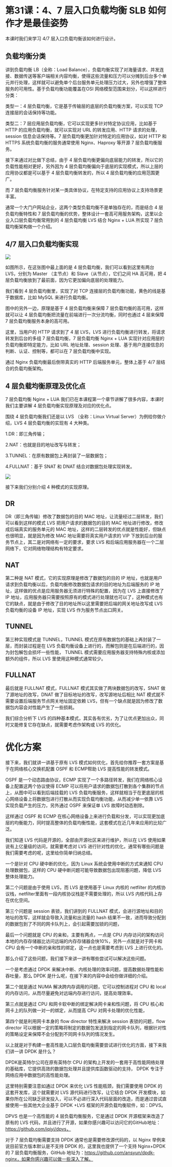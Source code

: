 # 第31课：4、7 层入口负载均衡 SLB 如何作才是最佳姿势

本课时我们来学习 4/7 层入口负载均衡该如何进行设计。

## 负载均衡分类
讲到负载均衡 LB（全称：Load Balance），负载均衡实现了对海量请求、并发连接、数据传送等客户端相关内容均衡，使得这些流量和压力可以分摊到后台多个单元并行处理，这样就可以避免单个后台服务单元处理压力过大，另外也增强了整体服务的可用性。基于负载均衡功能覆盖在OSI 网络模型范围来划分，可以这样进行分类：

类型一：4 层负载均衡，它是基于传输层的底层的负载均衡方案，可以实现 TCP 连接层的会话保持等功能。

类型二：7 层应用层负载均衡，它可以实现更多针对特定协议应用，比如基于 HTTP 的应用负载均衡，就可以实现对 URL 的转发应用、HTTP 请求的处理，session 信息会话保持等。7 层负载均衡更加针对特定的应用协议，如对 HTTP 和 HTTPS 系统负载均衡的服务通常使用 Nginx、Haproxy 等开源 7 层负载均衡服务。

接下来通过对比做下总结，由于 4 层负载均衡更偏向底层能力的转发，所以它的负载性能相对更好，另外因为 4 层负载均衡偏向于底层的实现模式，所以上层的应用协议都是可以基于 4 层负载均衡转发的，所以 4 层负载均衡的应用范围更广。

而 7 层负载均衡服务针对某一类具体协议，在特定支持的应用协议上支持场景更丰富。

通常一个大门户网站企业，这两个类型负载均衡不是单独存在的，而是结合 4 层负载均衡特性和 7 层负载均衡的优势，整体设计一套高可用服务架构，这里以企业入口层负载均衡常用到的 4 层负载均衡 LVS 结合 Nginx + LUA 所实现 7 层负载均衡架构做一个介绍。

## 4/7 层入口负载均衡实现
![](/static/image/Ciqc1F7og5SAHDTIAAFdGy6d7gs623.png)

如图所示，在这张图中最上面的是 4 层负载均衡，我们可以看到这里有两台 LVS，分别为 Master （主节点）和 Slave（从节点），它们之间 HA 高可用，把 4 层负载均衡放到了最前面，因为它更加偏向底层的处理能力。

我们看到 4 层负载均衡里，实现了对 TCP 连接层的负载均衡功能，黄色的线是基于数据库，比如 MySQL 来进行负载均衡。

图中的另外一边，原理是基于 4 层负载均衡来保障 7 层负载均衡的高可用，这样就可以让 4 层负载均衡把流量在前端进行一次分流均衡，同时也通过 4 层来保障 7 层负载均衡服务本身的高可用。

这里，当用户的 HTTP 请求到了 4 层 LVS，LVS 进行负载均衡进行转发，将请求转发到后台的多组 7 层负载均衡，7 层负载均衡 Nginx + LUA 实现针对应用层的负载均衡即特定能力，比如 URL 地址处理、session 处理、基于用户连接信息的判断、认证、控制等，都可以在 7 层负载均衡中实现。

通过 Nginx 负载均衡最后倒带真实的 HTTP 后端服务单元，整体上基于 4/7 层结合的负载均衡架构。

## 4 层负载均衡原理及优化点
7 层负载均衡 Nginx + LUA 我们已在本课程第一个章节讲解了很多内容，本课时我们主要讲解 4 层负载均衡实现原理及对应的优化点。

围绕 4 层负载均衡我们还是以 LVS （全称：Linux Virtual Server）为例给你做介绍，LVS 4 层负载均衡的实现有 4 大种类。

1.DR：即三角传输；

2.NAT：也就是目的地址改写与转发；

3.TUNNEL：在原有数据包上再封装了一层数据包；

4.FULLNAT：基于 SNAT 和 DNAT 结合对数据包处理实现转发。

![](/static/image/CgqCHl7og6GAN6_JAAEQoa2o41c358.png)

接下来我们分别介绍 4 种模式的实现原理。

## DR
DR（即三角传输）修改了数据包的目的 MAC 地址，让流量经过二层转发，我们可以看到这样的模式 LVS 把用户请求的数据包的目的 MAC 地址进行修改，修改成后端真实的服务单元的 MAC 地址，这样的二层转发的优点就是性能好，但缺点也很明显，就是因为修改 MAC 地址需要将真实用户请求的 VIP 下放到后台的服务节点上，其二是对网络有一定的要求，要求 LVS 和后端应用服务器在一个二层网络下，它对网络物理结构有特定要求。

## NAT
第二种是 NAT 模式，它的实现原理是修改了数据包的目的 IP 地址，也就是用户请求到负载均衡以后，负载均衡修改数据包请求的目的地址为后端服务的 IP 地址，这样做的优点是应用服务器无须进行特殊的配置，因为在 LVS 上直接修改了 IP 地址，应用服务器只需要按照原有的模式进行处理就也可以了，这种模式也有它的缺点，就是由于修改了目的地址所以这里需要把后端的网关地址改写成 LVS 负载均衡的设备 IP 地址，实现 LVS 作为服务节点出口网关。

## TUNNEL
第三种实现模式是 TUNNEL，TUNNEL 模式在原有数据包的基础上再封装了一层，而封装过程是在 LVS 负载均衡设备上进行的，而解包则是在后端进行的，因为封包解包会损坏一些性能， TUNNEL 模式需要应用服务器支持特殊内核或添加额外的组件，所以 LVS 里使用这种模式通常较少。

## FULLNAT
最后就是 FULLNAT 模式，FULLNAT 模式其实做了两块数据包的改写，SNAT 做了源地址的改写，DNAT 做了目标地址的改写，改写源地址后相比 NAT 模式就不需要设置后端服务节点网关地址固定依赖 LVS，但有一个缺点就是因为修改了数据包内容会对性能产生了一些损耗。

我们综合分析下 LVS 的四种基本模式，其实各有优劣，为了让优点更加出众，同时又能修复它存在缺点，就需要考虑作架构或 LVS 的优化。

# 优化方案
接下来，我们就讲一讲基于原有 LVS 模式如何优化，首先给你推荐一套方案是基于在网络核心交换机配置 OSPF 和 ECMP帮助 LVS 提高性能的转发模式。

OSPF 是一个动态路由协议，ECMP 实现了一个多路径转发，我们在网络核心设备上配置这两个协议使得 ECMP 可以将用户请求的数据包打散到各个集群的节点上，从图中可以看到后端挂载的 LVS 负载均衡服务，这样就相当于在更底层的核心网络设备上将数据包进行打散从而实现负载均衡功能，从而减少单一依靠 LVS 实现负载产生的压力，另外通过 OSPF 来保证单 LVS 故障时动态剔除。

这样通过 OSPF 和 ECMP 在核心网络设备上来进行负载和分发，可以实现更加底层的均衡能力，同时提高整体的负载均衡性能，这套模式在近几年来应用的比较广泛。

我们知道 LVS 代码是开源的，全部由开源社区来进行维护，所以在 LVS 使用如果说有上亿量级的访问，就需要考虑对 LVS 进行针对性的优化，通常有哪些问题是我们需要考虑的呢，这里给你简单归纳总结。

一个是针对 CPU 硬中断的优化，因为 Linux 系统会使用中断的方式来通知 CPU 处理数据包，这样的 CPU 硬中断问题可能导致数据包出现阻塞问题，降低 LVS 整体处理能力。

第二个问题是由于使用 LVS，而 LVS 是使用基于 Linux 内核的 netfilter 的内核协议栈，netfilter里面有一段内核协议栈是不需要处理的，所以 LVS 内核代码上存在优化空间。

第三个问题是 session 表锁，我们讲到的 FULLNAT 模式，会进行源地址和目的地址的改写，这样就会导致入流量和出流量的 hash 结果不一致，进而导致分配到的数据包到了不同的网卡队列上，会引起需要加锁的问题，

最后一个问题就是 CPU 的亲和，主要有两点，一点是 CPU 内存访问的架构访问本地的内存存储器比访问远端的内存存储器会快10%，另外一点就是对于网卡和 CPU 会有一个中断的亲和性的绑定，这一点也是需要考虑到 LVS 上进行优化的。

那么介绍了这些问题，我们接下来讲一讲有哪些尝试可以解决这些问题。

一个是考虑通过 DPDK 来解决中断、内核处理的效率问题，提高数据处理性能和吞吐量，那么 DPDK 是什么呢，在接下来的内容中会给你做详细的介绍。

第二个就是通过 NUMA 解决跨内存调用的问题，它可以控制进程对 CPU 和 local 的内存访问，从而尽量避免对远端内存进行访问，提高处理效率。

第三点就是通过 CPU 和网卡软中断的绑定解决网卡亲和性问题，将 CPU 核心和网卡上的队列做一对一的绑定，从而提高 CPU 对网卡处理的优化性能，

第四个就是利用网卡本身的 flow director 特性来解决 session 表锁的问题，flow director 可以根据一定的策略将制定的数据包发送到指定的网卡队列，根据针对性的策略设定来保障不会分配到不同网卡队列的情况发生。

以上就是对于构建一套高性能入口层负载均衡需要尝试进行优化的方面，接下来我们讲一讲 DPDK 是什么？

DPDK是英特尔公司在原有英特尔 CPU 的架构上开发的一套用于高性能网络处理的基础库，它提供高效的数据包处理并且提供库函数驱动的支持， DPDK 专注于网络应用中数据包的高性能处理。

这里特别需要注意如通过 DPDK 来优化 LVS 性能瓶颈，我们需要使用 DPDK 的这套开发库，这个就需要对 LVS 源代码进行改写，让它结合 DPDK 开发模块，如果你所在公司缺乏研发投入，可以不必进行深入代码层面的改造，而是通过尝试直接使用一些其他大企业基于 DPDK +LVS 框架的开源负载均衡软件，如：DPVS。

DPVS 也是一个高性能的 4 层负载均衡服务，它是通过 DPDK 开源框架来改造了原有的 LVS 代码，并且进行了开源，如果你感兴趣可以访问它的GitHub地址：https://github.com/iqiyi/dpvs，

对于 7 层负载均衡需要支持 DPDK 通常也是需要修改源代码的，以 Nginx 举例来说目前官方版本默认是不支持 DPDK 的，这里我也提供了一个支持 Nginx+DPDK 的 7 层负载均衡服务，GitHub 地址为：https://github.com/ansyun/dpdk-nginx，如果你感兴趣可以做一些深入了解。